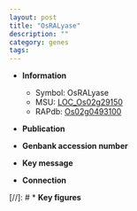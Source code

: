 ```yaml
---
layout: post
title: "OsRALyase"
description: ""
category: genes
tags: 
---
```


* **Information**  
    + Symbol: OsRALyase  
    + MSU: [LOC_Os02g29150](http://rice.uga.edu/cgi-bin/ORF_infopage.cgi?orf=LOC_Os02g29150)  
    + RAPdb: [Os02g0493100](http://rapdb.dna.affrc.go.jp/viewer/gbrowse_details/irgsp1?name=Os02g0493100)  

* **Publication**  

* **Genbank accession number**  

* **Key message**  

* **Connection**  

[//]: # * **Key figures**  


